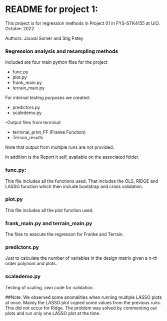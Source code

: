 
# README for project 1:
This project is for regression methods in Project 01 in FYS-STK4155 at UiO.
October 2022.

Authors: Jouval Somer and Stig Patey


### Regression analysis and resampling methods
Included are four main python files for the project
- func.py
- plot.py
- frank_main.py
- terrain_main.py

For internal testing purposes we created:
- predictors.py
- scaledemo.py


-Output files from terminal:

- terminal_print_FF (Franke Function)
- Terrain_results

Note that output from multiple runs are not provided.


In addition is the Report it self, available on the associated folder.

### func.py:
This file includes all the functions used. That includes the OLS, RIDGE and LASSO function which then include bootstrap and cross validation.

### plot.py
This file includes all the plot function used.

### frank_main.py and terrain_main.py
The files to execute the regresson for Franke and Terrain.


### predictors.py
Just to calculate the number of variables in the design matrix given a n-th order polynom and plots.


### scaledemo.py
Testing of scaling, own code for validation.

##Note:
We observed some anomalities when running multiple LASSO plots at once. Mainly the LASSO plot copied some values from the previous runs. This did not occur for Ridge. The problem was solved by commenting out plots and run only one LASSO plot at the time.
